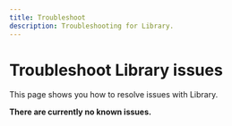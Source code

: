 ```yaml
---
title: Troubleshoot
description: Troubleshooting for Library.
---
```


# Troubleshoot Library issues

This page shows you how to resolve issues with Library.

**There are currently no known issues.**
